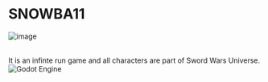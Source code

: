 # SNOWBA11

![image](https://github.com/user-attachments/assets/02bd131f-d689-441c-9025-98cdcbbafe49)
 
 <br>It is an infinte run game and all characters are part of Sword Wars Universe.
![Godot Engine](https://img.shields.io/badge/GODOT-%23FFFFFF.svg?style=for-the-badge&logo=godot-engine)
